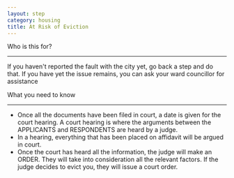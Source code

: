 ```yaml
---
layout: step
category: housing
title: At Risk of Eviction
---
```

<div class="intro">
  <div class="header"><i class="fa fa-fw fa-users" aria-hidden="true"></i> Who is this for?</div>
  <hr>
  <div class="content">
    <p>If you haven't reported the fault with the city yet, go back a step and do that. If you have yet the issue remains, you can ask your ward councillor for assistance</p>
  </div>
</div>

<div class="summary">
  <div class="header"><i class="fa fa-fw fa-exclamation-circle" aria-hidden="true"></i> What you need to know</div>
  <hr>
  <div class="content">
    <ul class="fa-ul">
      <li><i class="fa-li fa fa-gavel"></i>Once all the documents have been filed in court, a date is given for the court hearing. A court hearing is where the arguments between the APPLICANTS and RESPONDENTS are heard by a judge.</li>
      <li><i class="fa-li fa fa-gavel"></i>In a hearing, everything that has been placed on affidavit will be argued in court.</li>
      <li><i class="fa-li fa fa-gavel"></i>Once the court has heard all the information, the judge will make an ORDER. They will take into consideration all the relevant factors.  If the judge decides to evict you, they will issue a court order.</li>
    </ul>
  </div>
</div>
